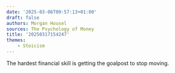 ```yaml
---
date: '2025-03-06T09:57:13+01:00'
draft: false
authors: Morgan Housel
sources: The Psychology of Money
title: '20250317154247'
themes:
    - Stoicism
---
```

The hardest financial skill is getting the goalpost to stop moving.
